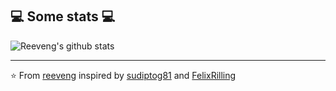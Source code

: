 <img src="https://media4.giphy.com/media/qgQUggAC3Pfv687qPC/giphy.gif?cid=790b761180c9665e7648567fa6d857399351d8f6221b8418&amp;rid=giphy.gif&amp;ct=g" alt="Coding Work From Home GIF by Domme Space" style="width: 1500px; height: 500px; left: 0px; top: 0px; opacity: 0;">
</br></br>
<h2>💻 Some stats 💻</h2>

![Reeveng's github stats](https://github-readme-stats.vercel.app/api?username=JesusOrellana&show_icons=true&title_color=fff&icon_color=79ff97&text_color=9f9f9f&bg_color=151515)

---

⭐️ From [reeveng](https://github.com/reeveng) inspired by [sudiptog81](https://github.com/sudiptog81) and  [FelixRilling](https://github.com/)
